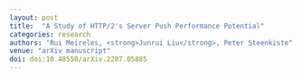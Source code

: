 ```yaml
---
layout: post
title:  "A Study of HTTP/2's Server Push Performance Potential"
categories: research
authors: "Rui Meireles, <strong>Junrui Liu</strong>, Peter Steenkiste"
venue: "arXiv manuscript"
doi: doi:10.48550/arXiv.2207.05885
---
```

